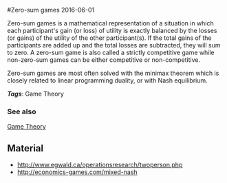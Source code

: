 
#Zero-sum games
2016-06-01

Zero-sum games is a mathematical representation of a situation in which each participant's gain (or loss) of utility is exactly balanced by the losses (or gains) of the utility of the other participant(s). If the total gains of the participants are added up and the total losses are subtracted, they will sum to zero. A zero-sum game is also called a strictly competitive game while non-zero-sum games can be either competitive or non-competitive. 

Zero-sum games are most often solved with the minimax theorem which is closely related to linear programming duality, or with Nash equilibrium.

***Tags***: Game Theory

### See also
[Game Theory](/game_theory)
## Material
* http://www.egwald.ca/operationsresearch/twoperson.php
* http://economics-games.com/mixed-nash


